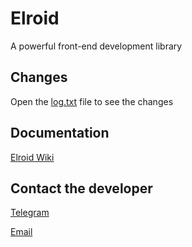 # Elroid
A powerful front-end development library
## Changes
Open the [log.txt](log.txt) file to see the changes
## Documentation
[Elroid Wiki](https://github.com/ReactMVC/Elroid/wiki)
## Contact the developer
[Telegram](https://t.me/h3dev)
<br>

[Email](mailto:h3dev.pira@gmail.com)
